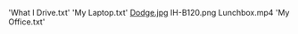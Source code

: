 'What I Drive.txt'     'My Laptop.txt'
[Dodge.jpg](15)              IH-B120.png
Lunchbox.mp4           'My Office.txt'
